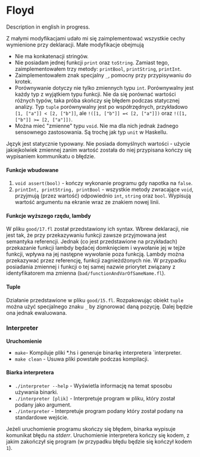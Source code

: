 # Floyd

Description in english in progress.

Z małymi modyfikacjami udało mi się zaimplementować wszystkie cechy wymienione przy deklaracji.
Małe modyfikacje obejmują
- Nie ma konkatenacji stringów.
- Nie posiadam jednej funkcji `print` oraz `toString`. Zamiast tego, zaimplementowałem trzy metody: `printBool`, `printString`, `printInt`.
- Zaimplementowałem znak specjalny `_`, pomocny  przy przypisywaniu do krotek.
- Porównywanie dotyczy nie tylko zmiennych typu `int`. Porównywalny jest każdy typ z wyjątkiem typu funkcji. Nie da się porównać wartości różnych typów, taka próba skończy się błędem podczas statycznej analizy. Typ `tuple` porównywalny jest po współrzędnych, przykładowo `[1, ["a"]] < [2, ["b"]]`, ale `!([1, ["b"]] =< [2, ["a"]])` oraz `!([1, ["b"]] >= [2, ["a"]])`.
- Można mieć "zmienne" typu `void`. Nie ma dla nich jednak żadnego sensownego zastosowania. Są trochę jak typ `unit` w Haskellu.

Język jest statycznie typowany. Nie posiada domyślnych wartości - użycie jakiejkolwiek zmiennej zanim wartość została do niej przypisana kończy się wypisaniem kommunikatu o błędzie.

#### Funkcje wbudowane

1. `void assert(bool)` - kończy wykonanie programu gdy napotka na `false`.
2. `printInt, printString, printBool` - wszystkie metody zwracające `void`, przyjmują  (przez wartość) odpowiednio `int`, `string` oraz `bool`. Wypisują wartość argumentu na ekranie wraz ze znakiem nowej linii.

#### Funkcje wyższego rzędu, lambdy

W pliku `good/17.fl` został przedstawiony ich syntax. Wbrew deklaracji, nie jest tak, że przy przekazywaniu funkcji zawsze przyjmowana jest semantyka referencji. Jednak (co jest przedstawione na przykładach) przekazanie funkcji lambdy będaćej domknięciem i wywołanie jej w tejże funkcji, wpływa na jej następne wywołanie poza funkcją.
Lambdy można przekazywać przez referencję, funkcji zagnieżdżonych nie.
W przypadku posiadania zmiennej i funkcji o tej samej nazwie priorytet związany z identyfikatorem ma zmienna (`bad/functionAndVarOfSameName.fl`).

#### Tuple

Działanie przedstawione w pliku `good/15.fl`. 
Rozpakowując obiekt `tuple` można użyć specjalnego znaku `_` by zignorować daną pozycję. Dalej będzie ona jednak ewaluowana.

### Interpreter

**Uruchomienie**

- `make`- Kompiluje pliki *.hs i generuje binarkę interpretera `interpreter.
- `make clean` - Usuwa pliki powstałe podczas kompilacji. 

#### Biarka interpretera

- `./interpreter --help` - Wyświetla informację na temat sposobu używania binarki.
- `./interpreter [plik]` - Interpretuje program w pliku, który został podany jako argument.
- `./interpreter` - Interpretuje program podany który został podany na standardowe wejście.

Jeżeli uruchomienie programu skończy się błędem, binarka wypisuje komunikat błędu na *stderr*. Uruchomienie interpretera kończy się kodem, z jakim zakończył się program (w przypadku błędu będzie się kończył kodem `1`).
